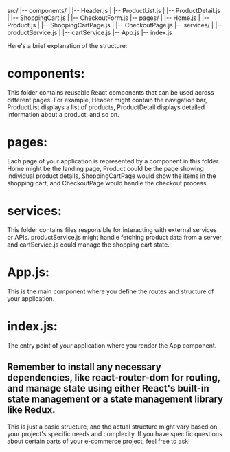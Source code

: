 src/
|-- components/
| |-- Header.js
| |-- ProductList.js
| |-- ProductDetail.js
| |-- ShoppingCart.js
| |-- CheckoutForm.js
|-- pages/
| |-- Home.js
| |-- Product.js
| |-- ShoppingCartPage.js
| |-- CheckoutPage.js
|-- services/
| |-- productService.js
| |-- cartService.js
|-- App.js
|-- index.js

Here's a brief explanation of the structure:

# components:

This folder contains reusable React components that can be used across different pages. For example, Header might contain the navigation bar, ProductList displays a list of products, ProductDetail displays detailed information about a product, and so on.

# pages:

Each page of your application is represented by a component in this folder. Home might be the landing page, Product could be the page showing individual product details, ShoppingCartPage would show the items in the shopping cart, and CheckoutPage would handle the checkout process.

# services:

This folder contains files responsible for interacting with external services or APIs. productService.js might handle fetching product data from a server, and cartService.js could manage the shopping cart state.

# App.js:

This is the main component where you define the routes and structure of your application.

# index.js:

The entry point of your application where you render the App component.

## Remember to install any necessary dependencies, like react-router-dom for routing, and manage state using either React's built-in state management or a state management library like Redux.

This is just a basic structure, and the actual structure might vary based on your project's specific needs and complexity. If you have specific questions about certain parts of your e-commerce project, feel free to ask!
